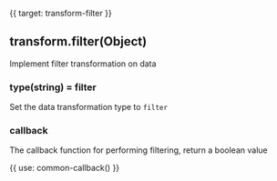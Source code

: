 {{ target: transform-filter }}

## transform.filter(Object)

Implement filter transformation on data

### type(string) = filter

Set the data transformation type to `filter`

### callback

The callback function for performing filtering, return a boolean value

{{ use: common-callback() }}
